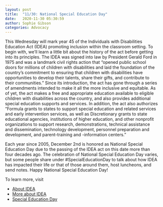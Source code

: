 ```yaml
---
layout: post
title:  "11/30: National Special Education Day"
date:   2020-11-30 05:30:59
author: Sophie Gibson
categories: Advocacy
---
```


This Wednesday will mark year 45 of the Individuals with Disabilities Education Act (IDEA) promoting inclusion within the classroom setting.  To begin with, we’ll learn a little bit about the history of the act before getting into its principles. The IDEA was signed into law by President Gerald Ford in 1975 and was a landmark civil rights action that “opened public school doors for millions of children with disabilities and laid the foundation of the country’s commitment to ensuring that children with disabilities have opportunities to develop their talents, share their gifts, and contribute to their communities.” Since its introduction, the act has gone through a series of amendments intended to make it all the more inclusive and equitable. As of yet, the act makes a free and appropriate education available to eligible children with disabilities across the country, and also provides additional special education supports and services. In addition, the act also authorizes “Formula grants to states to support special education and related services and early intervention services, as well as  Discretionary grants to state educational agencies, institutions of higher education, and other nonprofit organizations to support research, demonstrations, technical assistance and dissemination, technology development, personnel preparation and development, and parent-training and -information centers.”

Each year since 2005, December 2nd is honored as National Special Education Day due to the passing of the IDEA act on this date more than four decades ago. The celebration of National Special Education Day varies, but some people share under #SpecialEducationDay to talk about how IDEA has impacted their life or that of those around them, host luncheons, and send notes. Happy National Special Education Day!

To learn more, visit
- [About IDEA](https://sites.ed.gov/idea/about-idea/)
- [More about IDEA](https://www.understood.org/en/school-learning/your-childs-rights/basics-about-childs-rights/individuals-with-disabilities-education-act-idea-what-you-need-to-know)
- [Special Education Day](http://specialeducationday.com/)
